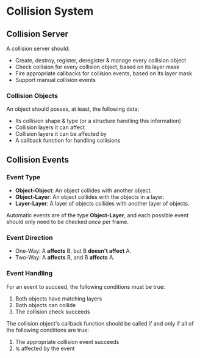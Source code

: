 # Collision System

## Collision Server

A collision server should:
* Create, destroy, register, deregister & manage every collision object
* Check collision for every collision object, based on its layer mask
* Fire appropriate callbacks for collision events, based on its layer mask
* Support manual collision events

### Collision Objects

An object should posses, at least, the following data:
* Its collision shape & type (or a structure handling this information)
* Collision layers it can affect
* Collision layers it can be affected by
* A callback function for handling collisions

## Collision Events

### Event Type

* **Object-Object**: An object collides with another object.
* **Object-Layer**: An object collides with the objects in a layer.
* **Layer-Layer**: A layer of objects collides with another layer of objects.

Automatic events are of the type **Object-Layer**, and each possible event should only need to be checked *once* per frame.

### Event Direction

* One-Way: A **affects** B, but B **doesn't affect** A.
* Two-Way: A **affects** B, and B **affects** A.

### Event Handling

For an event to succeed, the following conditions must be true:
1. Both objects have matching layers
2. Both objects can collide
3. The collision check succeeds

The collision object's callback function should be called if and only if all of the following conditions are true:
1. The appropriate collision event succeeds
2. Is affected by the event